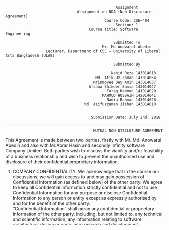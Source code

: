                                                      Assignment
                                    Assignment on NDA (Non-Disclosure Agreement)
                                                Course Code: CSE–404
                                                     Section: 1
                                         Course Title: Software Engineering
                                                   
                                                    Submitted To
                                               Mr. Md Anowarul Abedin
                      Lecturer, Department of CSE – University of Liberal Arts Bangladesh (ULAB)

                                                    Submitted By
                                                    
                                                   Nahid Reza 143014013
                                            Md. Atik-Uz-Zaman 143014054
                                           Mrinmoyee Dey Amin 143014037
                                         Afsana Shikder Samia 143014047
                                                 Taraq Rahman 141014020
                                               MAHMUD HOSSAIN 142014041
                                                 Nadia Rahman 143014026
                                       Md. Asifuzzaman Jishan 143014010
                                       
                                          
                                          Submission Date: July 2nd, 2018
                                          
-------------------------------------------------------------------------------------------------------------------------------
                                           MUTUAL NON-DISCLOSURE AGREEMENT
                                           
This Agreement is made between two parties, firstly with Mr. Md. Anowarul Abedin and also with Mr.Abrar Hasin and secondly Infinity software Company Limited. Both parties wish to discuss the viability and/or feasibility of a business relationship and wish to prevent the unauthorised use and disclosure of their confidential proprietary information.

1. COMPANY CONFIDENTIALITY. We acknowledge that in the course our discussions, we will gain access to and may gain possession of Confidential Information (as defined below) of the other party. We agree to keep all Confidential Information strictly confidential and not to use Confidential Information for any purpose or disclose Confidential Information to any person or entity except as expressly authorised by and for the benefit of the other party.                                                
“Confidential Information” shall mean any confidential or proprietary information of the other party, including, but not limited to, any technical and scientific information, any information relating to software architecture, design or code, any research and development information, any plans or projections, any customer lists, employee lists, advertiser lists, supplier lists, customer sales analyses, price lists, any information supplied to the other party under a Non-Disclosure Agreement, any other non-public information concerning the other party’s business, and any software or information purchased by or licensed to the other party.

Confidential Information shall not include:
(a) Information disclosed publicly in published materials, except where such information has been collected or analysed, or 
(b) Information generally known to the public.

2. RETURN OF PROPERTY. At the time that our discussions terminate, or at any other time that the other party so requests, we will turn over to the other party all property of the other party and all Confidential Information in any form. I will not keep any copies, notes or abstracts of such materials.

3. AGREEMENT TO DISCLOSE. We agree to disclose promptly to the other party or its authorised agent all information regarding real or potential security risks to the Confidential Information as soon as is possible. 

4. BINDING EFFECT. This Agreement shall inure to the benefit of and be binding upon both parties, their successors and assigns, heirs, executors, administrators and legal representatives.

5. NEED FOR THIS AGREEMENT. we agree that because of the nature of the other party’s business, the restrictions contained in this Agreement are reasonable and necessary in order to protect the legitimate interests of the other party.

6. REMEDIES. We understand that if we violate any provision of this agreement relating to Confidential Information, or to my duty to co-operate in matters relating to protection of intellectual property, the other party will suffer immediate and irreparable injury.

7. SEVERABILITY. If any one or more of the provisions contained in this Agreement shall for any reason be held to be invalid, such invalidity will not affect any other provision of this Agreement.

8. APPLICABLE LAW. This Agreement is subject to, and constructed and interpreted in accordance with Bangladeshi law. Both parties irrevocably submit to the exclusive jurisdiction of the Bangladesh Courts. 

9. ENTIRE AGREEMENT. This Agreement represents the entire agreement between the parties and supersedes all prior or contemporaneous oral or written agreements between us relating to this subject matter. This Agreement may not be amended or altered except by a writing signed by both parties.

10. WE ACKNOWLEDGE THAT I HAVE READ THIS AGREEMENT CAREFULLY, AND THAT I FULLY UNDERSTAND AND AGREE TO ALL OF ITS TERMS.





[Signature].........................................................
                                                              

          
          
[Name]..............................................................


Date of this Agreement:.............................................


Accepted by Mr. Md. Anowarul Abedin:



[Signature]........................................................

Return two signed copies to, Infinity Software Company limited and Mr. Md. Anowarul Abedin,Cell: +8801760150897

